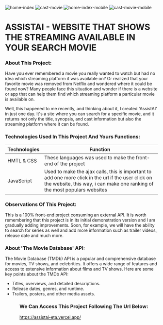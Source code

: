![home-index](https://github.com/eusoupedroo/assistai/assets/43014726/e51d46bb-f5b8-4ad0-bc2d-c08b0b03bbfe)
![cast-movie](https://github.com/eusoupedroo/assistai/assets/43014726/9eb89b36-9ba5-4902-88f7-919cbcf2e333)
![home-index-mobile](https://github.com/eusoupedroo/assistai/assets/43014726/2b087326-4d41-40ec-aaca-dc70bc9798e9)
![cast-movie-mobile](https://github.com/eusoupedroo/assistai/assets/43014726/2ba4b87c-4cff-4ca6-81db-1a0097367036)

# ASSISTAI - WEBSITE THAT SHOWS THE STREAMING AVAILABLE IN YOUR SEARCH MOVIE

### About This Project:
Have you ever remembered a movie you really wanted to watch but had no idea which streaming platform it was available on? Or realized that your favorite movie was removed from Netflix and wondered where it could be found now? Many people face this situation and wonder if there is a website or app that can help them find which streaming platform a particular movie is available on.

Well, this happened to me recently, and thinking about it, I created 'AssistAI' in just one day. It's a site where you can search for a specific movie, and it returns not only the title, synopsis, and cast information but also the streaming platform where it can be found.

### Technologies Used In This Project And Yours Functions:

| Technologies | Function |
| ----------- | ----------- |
| HMTL & CSS | These languages was used to make the front-end of the project |
| JavaScript | Used to make the ajax calls, this is important to add one more click in the url if the user click on the website, this way, i can make one ranking of the most populars websites|

### Observations Of This Project:
This is a 100% front-end project consuming an external API. It is worth remembering that this project is in its initial demonstration version and I am gradually adding improvements. Soon, for example, we will have the ability to search for series as well and add more information such as trailer videos, release date and much more.

### About 'The Movie Database' API:

The Movie Database (TMDb) API is a popular and comprehensive database for movies, TV shows, and celebrities. It offers a wide range of features and access to extensive information about films and TV shows. Here are some key points about the TMDb API:

<ul>
  <li>Titles, overviews, and detailed descriptions.</li>
  <li>Release dates, genres, and runtime.</li>
  <li>Trailers, posters, and other media assets.</li>
<ul>

### We Can Access This Project Following The Url Below: 

https://assistai-eta.vercel.app/

